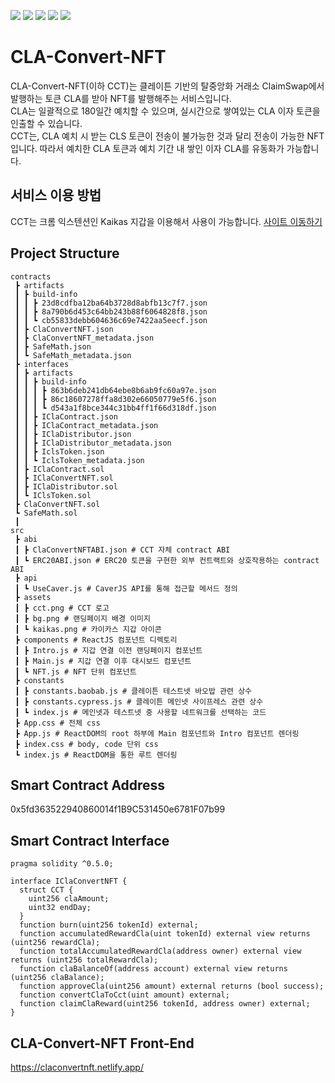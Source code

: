 ![](https://img.shields.io/badge/npm-8.1.0-success) ![](https://img.shields.io/badge/openzeppelin/contracts-2.5.1-success) ![](https://img.shields.io/badge/react-17.0.2-success) ![](https://img.shields.io/badge/caver-js-1.6.1-success) ![](https://img.shields.io/badge/solidity-0.5.0-success)

# CLA-Convert-NFT

CLA-Convert-NFT(이하 CCT)는 클레이튼 기반의 탈중앙화 거래소 ClaimSwap에서 발행하는 토큰 CLA를 받아 NFT를 발행해주는 서비스입니다.   
CLA는 일괄적으로 180일간 예치할 수 있으며, 실시간으로 쌓여있는 CLA 이자 토큰을 인출할 수 있습니다.   
CCT는, CLA 예치 시 받는 CLS 토큰이 전송이 불가능한 것과 달리 전송이 가능한 NFT입니다. 따라서 예치한 CLA 토큰과 예치 기간 내 쌓인 이자 CLA를 유동화가 가능합니다.

## 서비스 이용 방법
CCT는 크롬 익스텐션인 Kaikas 지갑을 이용해서 사용이 가능합니다. [사이트 이동하기](https://claconvertnft.netlify.app/)

## Project Structure
```
contracts
 ┣ artifacts
 ┃ ┣ build-info
 ┃ ┃ ┣ 23d8cdfba12ba64b3728d8abfb13c7f7.json
 ┃ ┃ ┣ 8a790b6d453c64bb243b88f6064828f8.json
 ┃ ┃ ┗ cb55833debb604636c69e7422aa5eecf.json
 ┃ ┣ ClaConvertNFT.json
 ┃ ┣ ClaConvertNFT_metadata.json
 ┃ ┣ SafeMath.json
 ┃ ┗ SafeMath_metadata.json
 ┣ interfaces
 ┃ ┣ artifacts
 ┃ ┃ ┣ build-info
 ┃ ┃ ┃ ┣ 863b6deb241db64ebe8b6ab9fc60a97e.json
 ┃ ┃ ┃ ┣ 86c18607278ffa8d302e66050779e5f6.json
 ┃ ┃ ┃ ┗ d543a1f8bce344c31bb4ff1f66d318df.json
 ┃ ┃ ┣ IClaContract.json
 ┃ ┃ ┣ IClaContract_metadata.json
 ┃ ┃ ┣ IClaDistributor.json
 ┃ ┃ ┣ IClaDistributor_metadata.json
 ┃ ┃ ┣ IclsToken.json
 ┃ ┃ ┗ IclsToken_metadata.json
 ┃ ┣ IClaContract.sol
 ┃ ┣ IClaConvertNFT.sol
 ┃ ┣ IClaDistributor.sol
 ┃ ┗ IClsToken.sol
 ┣ ClaConvertNFT.sol
 ┗ SafeMath.sol
 ┃
src
 ┣ abi
 ┃ ┣ ClaConvertNFTABI.json # CCT 자체 contract ABI
 ┃ ┗ ERC20ABI.json # ERC20 토큰을 구현한 외부 컨트랙트와 상호작용하는 contract ABI
 ┣ api
 ┃ ┗ UseCaver.js # CaverJS API를 통해 접근할 메서드 정의
 ┣ assets
 ┃ ┣ cct.png # CCT 로고
 ┃ ┣ bg.png # 랜딩페이지 배경 이미지
 ┃ ┗ kaikas.png # 카이카스 지갑 아이콘
 ┣ components # ReactJS 컴포넌트 디렉토리
 ┃ ┣ Intro.js # 지갑 연결 이전 랜딩페이지 컴포넌트
 ┃ ┣ Main.js # 지갑 연결 이후 대시보드 컴포넌트
 ┃ ┗ NFT.js # NFT 단위 컴포넌트
 ┣ constants
 ┃ ┣ constants.baobab.js # 클레이튼 테스트넷 바오밥 관련 상수
 ┃ ┣ constants.cypress.js # 클레이튼 메인넷 사이프레스 관련 상수
 ┃ ┗ index.js # 메인넷과 테스트넷 중 사용할 네트워크를 선택하는 코드
 ┣ App.css # 전체 css
 ┣ App.js # ReactDOM의 root 하부에 Main 컴포넌트와 Intro 컴포넌트 렌더링
 ┣ index.css # body, code 단위 css
 ┗ index.js # ReactDOM을 통한 루트 렌더링
```

## Smart Contract Address

0x5fd363522940860014f1B9C531450e6781F07b99

## Smart Contract Interface

```solidity
pragma solidity ^0.5.0;

interface IClaConvertNFT {
  struct CCT {
    uint256 claAmount;
    uint32 endDay;
  }
  function burn(uint256 tokenId) external;
  function accumulatedRewardCla(uint tokenId) external view returns (uint256 rewardCla);
  function totalAccumulatedRewardCla(address owner) external view returns (uint256 totalRewardCla);
  function claBalanceOf(address account) external view returns (uint256 claBalance);
  function approveCla(uint256 amount) external returns (bool success);
  function convertClaToCct(uint amount) external;
  function claimClaReward(uint256 tokenId, address owner) external;
}

```

## CLA-Convert-NFT Front-End

https://claconvertnft.netlify.app/
